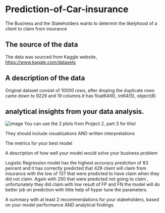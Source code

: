 # Prediction-of-Car-insurance
The Business and the Stakeholders wants to determin the likelyhood of a client to claim from insurance

## The source of the data
The data was sourced from Kaggle website,  https://www.kaggle.com/datasets

## A description of the data
Original dataset consist of 10000 rows, after droping the duplicate rows came down to 9229 and 19 columns.It has
float64(6), int64(5), object(8)
## analytical insights from your data analysis.
  ![image]()
You can use the 2 plots from Project 2, part 3 for this!

They should include visualizations AND written interpretations

The metrics for your best model

A description of how well your model would solve your business problem

Logistic Regression model has the highest accuracy prediction of 83 percent and it has correctly predicted that 428 client will claim from insurance with the low of 
137 that were predicted to have claim when they did not claim. Again with 250 that were predicted not going to claim , unfortunately they did claim.with low result 
of FP and FN the model will do better job on prediction with little  help of hyper tune the parameters.
 

A summary with at least 2 recommendations for your stakeholders, based on your model performance AND analytical findings.
